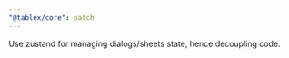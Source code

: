 ```yaml
---
"@tablex/core": patch
---
```


Use zustand for managing dialogs/sheets state, hence decoupling code.
